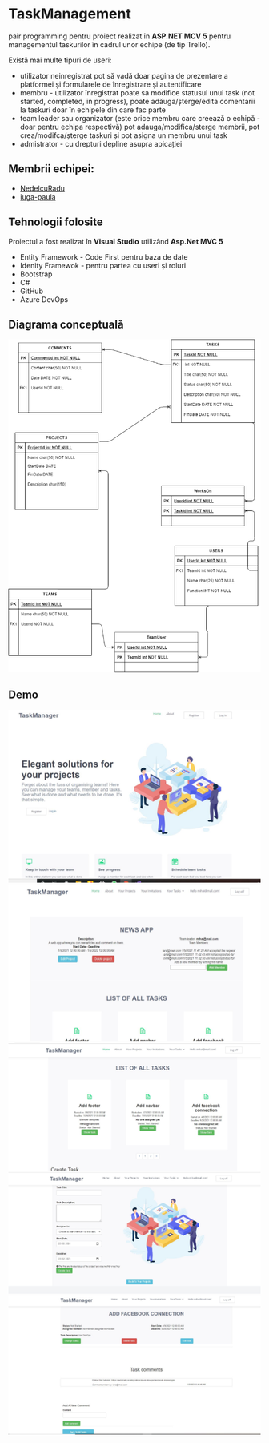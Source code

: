 # TaskManagement
pair programming pentru proiect realizat în **ASP.NET MCV 5** pentru managementul taskurilor în cadrul unor echipe (de tip Trello).

Există mai multe tipuri de useri: 
- utilizator neinregistrat pot să vadă doar pagina de prezentare a platformei și   formularele de înregistrare și autentificare
- membru - utilizator înregistrat poate sa modifice statusul unui task (not started, completed, in progress), poate adăuga/șterge/edita comentarii la taskuri doar în echipele din care fac parte
- team leader sau organizator (este orice membru care creează o echipă - doar     pentru echipa respectivă) pot adauga/modifica/sterge membrii, pot crea/modifca/șterge taskuri și pot asigna un membru unui task
- admistrator - cu drepturi depline asupra apicației


## Membrii echipei:
* [NedelcuRadu](https://github.com/NedelcuRadu)
* [iuga-paula](https://github.com/iuga-paula)

## Tehnologii folosite
Proiectul a fost realizat în **Visual Studio** utilizând **Asp.Net MVC 5** 
* Entity Framework - Code First pentru baza de date
* Idenity Framewok - pentru partea cu useri și roluri
* Bootstrap
* C#
* GitHub
* Azure DevOps

## Diagrama conceptuală
![Diagrama conceptuala](https://github.com/iuga-paula/TaskManagement/blob/Screenshots-%26%26-Demos/DC.png)


## Demo
![Main page](https://github.com/iuga-paula/TaskManagement/blob/Screenshots-%26%26-Demos/Mp.JPG)
![Teams pg 1](https://github.com/iuga-paula/TaskManagement/blob/Screenshots-%26%26-Demos/teams1.JPG)
![Teams pg 2](https://github.com/iuga-paula/TaskManagement/blob/Screenshots-%26%26-Demos/teams2.JPG)
![Teams pg 3](https://github.com/iuga-paula/TaskManagement/blob/Screenshots-%26%26-Demos/teams3.JPG)
![Comments](https://github.com/iuga-paula/TaskManagement/blob/Screenshots-%26%26-Demos/comm.JPG)
